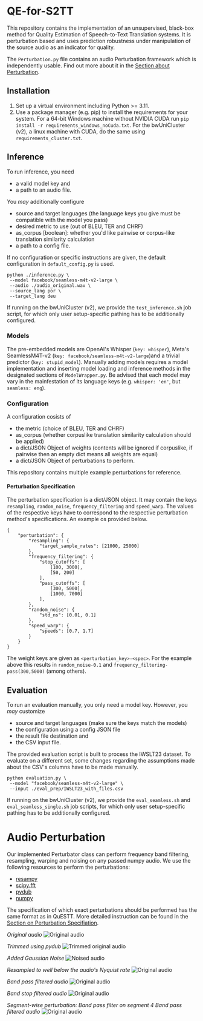 # QE-for-S2TT

This repository contains the implementation of an unsupervised, black-box method for Quality Estimation of Speech-to-Text Translation systems. It is perturbation based and uses prediction robustness under manipulation of the source audio as an indicator for quality.

The `Perturbation.py` file contains an audio Perturbation framework which is independently usable. Find out more about it in the [Section about Perturbation](#audio-perturbation).

## Installation

1. Set up a virtual environment including Python >= 3.11.
2. Use a package manager (e.g. pip) to install the requirements for your system. For a 64-bit Windows machine without NVIDIA CUDA run `pip install -r requirements_windows_noCuda.txt`. For the bwUniCluster (v2), a linux machine with CUDA, do the same using `requirements_cluster.txt`.

## Inference

To run inference, you need

- a valid model key and
- a path to an audio file.

You _may_ additionally configure

- source and target languages (the language keys you give must be compatible with the model you pass)
- desired metric to use (out of BLEU, TER and CHRF)
- as_corpus [boolean]: whether you'd like pairwise or corpus-like translation similarity calculation
- a path to a config file.

If no configuration or specific instructions are given, the default configuration in `default_config.py` is used.

```
python ./inference.py \
 --model facebook/seamless-m4t-v2-large \
 --audio ./audio_original.wav \
 --source_lang por \
 --target_lang deu
```

If running on the bwUniCluster (v2), we provide the `test_inference.sh` job script, for which only user setup-specific pathing has to be additionally configured.

### Models

The pre-embedded models are OpenAI's Whisper (`key: whisper`), Meta's SeamlessM4T-v2 (`key: facebook/seamless-m4t-v2-large`)and a trivial predictor (`key: stupid_model`). Manually adding models requires a model implementation and inserting model loading and inference methods in the designated sections of `ModelWrapper.py`.
Be advised that each model may vary in the mainfestation of its language keys (e.g. `whisper: 'en'`, but `seamless: eng`).

### Configuration

A configuration cosists of

- the metric (choice of BLEU, TER and CHRF)
- as_corpus (whether corpuslike translation similarity calculation should be applied)
- a dict/JSON Object of weights (contents will be ignored if corpuslike, if pairwise then an empty dict means all weights are equal)
- a dict/JSON Object of perturbations to perform.

This repository contains multiple example perturbations for reference.

#### Perturbation Specification

The perturbation specification is a dict/JSON object. It may contain the keys `resampling`, `random_noise`, `frequency_filtering` and `speed_warp`. The values of the respective keys have to correspond to the respective perturbation method's specifications. An example os provided below.

```
{
    "perturbation": {
        "resampling": {
            "target_sample_rates": [21000, 25000]
        },
        "frequency_filtering": {
            "stop_cutoffs": [
                [100, 3000],
                [50, 200]
            ],
            "pass_cutoffs": [
                [300, 5000],
                [1000, 7000]
            ],
        },
        "random_noise": {
            "std_ns": [0.01, 0.1]
        },
        "speed_warp": {
            "speeds": [0.7, 1.7]
        }
    }
}
```

The weight keys are given as `<perturbation_key>-<spec>`. For the example above this results in `random_noise-0.1` and `frequency_filtering-pass(300,5000)` (among others).

## Evaluation

To run an evaluation manually, you only need a model key. However, you _may_ customize

- source and target languages (make sure the keys match the models)
- the configuration using a config JSON file
- the result file destination and
- the CSV input file.

The provided evaluation script is built to process the IWSLT23 dataset. To evaluate on a different set, some changes regarding the assumptions made about the CSV's columns have to be made manually.

```
python evaluation.py \
 --model "facebook/seamless-m4t-v2-large" \
 --input ./eval_prep/IWSLT23_with_files.csv
```

If running on the bwUniCluster (v2), we provide the `eval_seamless.sh` and `eval_seamless_single.sh` job scripts, for which only user setup-specific pathing has to be additionally configured.

# Audio Perturbation

Our implemented Perturbator class can perform frequency band filtering, resampling, warping and noising on any passed numpy audio. We use the following resources to perform the perturbations:

- [resampy](https://github.com/bmcfee/resampy)
- [scipy.fft](https://docs.scipy.org/doc/scipy/tutorial/fft.html)
- [pydub](https://github.com/jiaaro/pydub)
- [numpy](https://numpy.org/)

The specification of which exact perturbations should be performed has the same format as in QuESTT. More detailed instruction can be found in the [Section on Perturbation Specifiation](#perturbation-specification).

_Original audio_
![Original audio](exhibition_data/original.png)

_Trimmed using pydub_
![Trimmed original audio](exhibition_data/original_trimmed.png)

_Added Gaussian Noise_
![Noised audio](exhibition_data/whole_perturbed/random_noise-0.007.png)

_Resampled to well below the audio's Nyquist rate_
![Original audio](exhibition_data/whole_perturbed/resampling-4000.png)

_Band pass filtered audio_
![Original audio](<exhibition_data/whole_perturbed/frequency_filtering-pass(500,%203000).png>)

_Band stop filtered audio_
![Original audio](<exhibition_data/whole_perturbed/frequency_filtering-stop(500,%203000).png>)

_Segment-wise perturbation: Band pass filter on segment 4_
_Band pass filtered audio_
![Original audio](<exhibition_data/segment_perturbed/seg-4_pass(500,%203000).png>)
